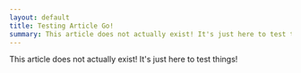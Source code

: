 ```yaml
---
layout: default
title: Testing Article Go!
summary: This article does not actually exist! It's just here to test things!
---
```

This article does not actually exist! It's just here to test things!
